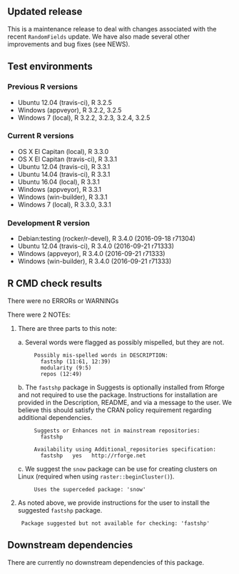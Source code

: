 ## Updated release

This is a maintenance release to deal with changes associated with the recent `RandomFields` update.
We have also made several other improvements and bug fixes (see NEWS).

## Test environments

### Previous R versions
* Ubuntu 12.04        (travis-ci), R 3.2.5
* Windows              (appveyor), R 3.2.2, 3.2.5
* Windows 7               (local), R 3.2.2, 3.2.3, 3.2.4, 3.2.5

### Current R versions
* OS X El Capitan         (local), R 3.3.0
* OS X El Capitan     (travis-ci), R 3.3.1
* Ubuntu 12.04        (travis-ci), R 3.3.1
* Ubuntu 14.04        (travis-ci), R 3.3.1
* Ubuntu 16.04            (local), R 3.3.1
* Windows              (appveyor), R 3.3.1
* Windows           (win-builder), R 3.3.1
* Windows 7               (local), R 3.3.0, 3.3.1

### Development R version
* Debian:testing (rocker/r-devel), R 3.4.0 (2016-09-18 r71304)
* Ubuntu 12.04        (travis-ci), R 3.4.0 (2016-09-21 r71333)
* Windows              (appveyor), R 3.4.0 (2016-09-21 r71333)
* Windows           (win-builder), R 3.4.0 (2016-09-21 r71333)

## R CMD check results

There were no ERRORs or WARNINGs

There were 2 NOTEs:

1. There are three parts to this note:

    a. Several words were flagged as possibly mispelled, but they are not.
    
            Possibly mis-spelled words in DESCRIPTION:
              fastshp (11:61, 12:39)
              modularity (9:5)
              repos (12:49)

    b. The `fastshp` package in Suggests is optionally installed from Rforge and not required to use the package. Instructions for installation are provided in the Description, README, and via a message to the user. We believe this should satisfy the CRAN policy requirement regarding additional dependencies.

            Suggests or Enhances not in mainstream repositories:
              fastshp
          
            Availability using Additional_repositories specification:
              fastshp   yes   http://rforge.net

    c. We suggest the `snow` package can be use for creating clusters on Linux (required when using `raster::beginCluster()`).
    
            Uses the superceded package: 'snow'
    
2. As noted above, we provide instructions for the user to install the suggested `fastshp` package.

        Package suggested but not available for checking: 'fastshp'

## Downstream dependencies

There are currently no downstream dependencies of this package.
